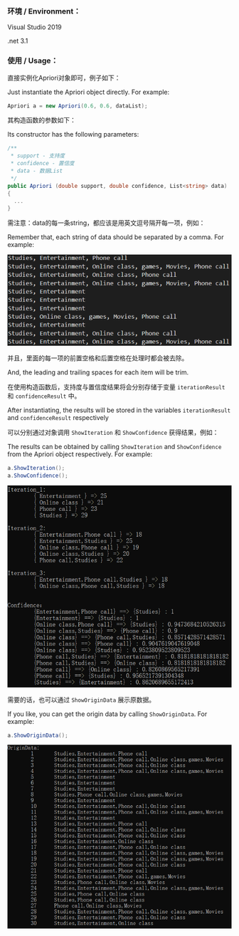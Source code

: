 ### 环境 / Environment：
Visual Studio 2019

.net 3.1

### 使用 / Usage：
直接实例化Apriori对象即可，例子如下：

Just instantiate the Apriori object directly. For example:
```C#
Apriori a = new Apriori(0.6, 0.6, dataList);
```
其构造函数的参数如下：

Its constructor has the following parameters:
```C#
/** 
 * support - 支持度
 * confidence - 置信度
 * data - 数据List
 */
public Apriori (double support, double confidence, List<string> data)
{
  ...
}
```
需注意：data的每一条string，都应该是用英文逗号隔开每一项，例如：

Remember that, each string of data should be separated by a comma. For example:

![image](https://github.com/MagicianBlackH/my-image-hosting-service/blob/master/Apriori/OriginData.png?raw=true)

并且，里面的每一项的前置空格和后置空格在处理时都会被去除。

And, the leading and trailing spaces for each item will be trim.

在使用构造函数后，支持度与置信度结果将会分别存储于变量 `iterationResult` 和 `confidenceResult` 中。

After instantiating, the results will be stored in the variables `iterationResult` and `confidenceResult` respectively

可以分别通过对象调用 `ShowIteration` 和 `ShowConfidence` 获得结果，例如：

The results can be obtained by calling `ShowIteration` and `ShowConfidence` from the Apriori object respectively. For example:
```C#
a.ShowIteration();
a.ShowConfidence();
```

![image](https://github.com/MagicianBlackH/my-image-hosting-service/blob/master/Apriori/result.png?raw=true)

需要的话，也可以通过 `ShowOriginData` 展示原数据。

If you like, you can get the origin data by calling `ShowOriginData`. For example:
```C#
a.ShowOriginData();
```
![image](https://github.com/MagicianBlackH/my-image-hosting-service/blob/master/Apriori/ShowOriginData.png?raw=true)
